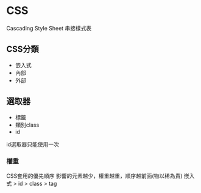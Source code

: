 # CSS

Cascading Style Sheet
串接樣式表

## CSS分類

- 嵌入式
- 內部
- 外部

## 選取器

- 標籤
- 類別class
- id

id選取器只能使用一次

### 權重

CSS套用的優先順序
影響的元素越少，權重越重，順序越前面(物以稀為貴)
嵌入式 > id > class > tag